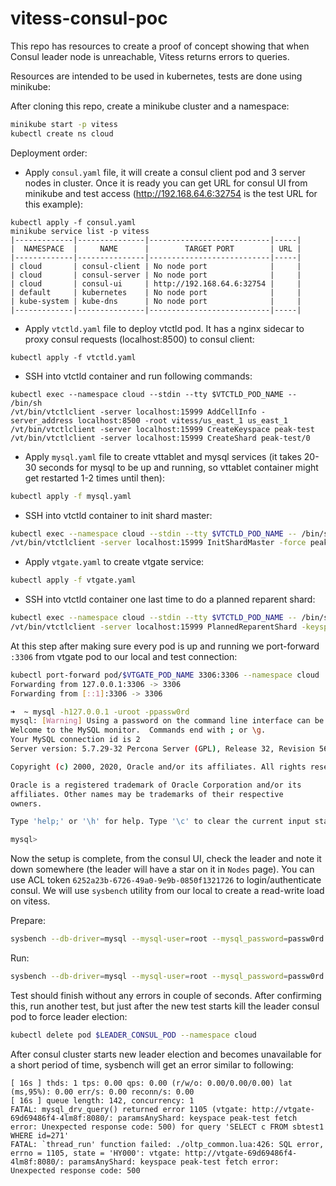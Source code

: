 # vitess-consul-poc

This repo has resources to create a proof of concept showing that when Consul leader node is unreachable, Vitess returns errors to queries. 

Resources are intended to be used in kubernetes, tests are done using minikube:

After cloning this repo, create a minikube cluster and a namespace:

```bash
minikube start -p vitess
kubectl create ns cloud
```

Deployment order:

- Apply `consul.yaml` file, it will create a consul client pod and 3 server nodes in cluster. Once it is ready you can get URL for consul UI from minikube and test access (http://192.168.64.6:32754 is the test URL for this example):
```
kubectl apply -f consul.yaml
minikube service list -p vitess
|-------------|---------------|---------------------------|-----|
|  NAMESPACE  |     NAME      |        TARGET PORT        | URL |
|-------------|---------------|---------------------------|-----|
| cloud       | consul-client | No node port              |     |
| cloud       | consul-server | No node port              |     |
| cloud       | consul-ui     | http://192.168.64.6:32754 |     |
| default     | kubernetes    | No node port              |     |
| kube-system | kube-dns      | No node port              |     |
|-------------|---------------|---------------------------|-----|
```

- Apply `vtctld.yaml` file to deploy vtctld pod. It has a nginx sidecar to proxy consul requests (localhost:8500) to consul client:

```
kubectl apply -f vtctld.yaml
```

- SSH into vtctld container and run following commands:

```
kubectl exec --namespace cloud --stdin --tty $VTCTLD_POD_NAME -- /bin/sh
/vt/bin/vtctlclient -server localhost:15999 AddCellInfo -server_address localhost:8500 -root vitess/us_east_1 us_east_1
/vt/bin/vtctlclient -server localhost:15999 CreateKeyspace peak-test
/vt/bin/vtctlclient -server localhost:15999 CreateShard peak-test/0
```

- Apply `mysql.yaml` file to create vttablet and mysql services (it takes 20-30 seconds for mysql to be up and running, so vttablet container might get restarted 1-2 times until then):

```bash
kubectl apply -f mysql.yaml
```

- SSH into vtctld container to init shard master:

```bash
kubectl exec --namespace cloud --stdin --tty $VTCTLD_POD_NAME -- /bin/sh
/vt/bin/vtctlclient -server localhost:15999 InitShardMaster -force peak-test/0 us_east_1-1126369102
```

- Apply `vtgate.yaml` to create vtgate service:

```bash
kubectl apply -f vtgate.yaml
```

- SSH into vtctld container one last time to do a planned reparent shard:

```bash
kubectl exec --namespace cloud --stdin --tty $VTCTLD_POD_NAME -- /bin/sh
/vt/bin/vtctlclient -server localhost:15999 PlannedReparentShard -keyspace_shard=peak-test/0 -new_master=us_east_1-1126369102
```

At this step after making sure every pod is up and running we port-forward `:3306` from vtgate pod to our local and test connection:

```bash
kubectl port-forward pod/$VTGATE_POD_NAME 3306:3306 --namespace cloud
Forwarding from 127.0.0.1:3306 -> 3306
Forwarding from [::1]:3306 -> 3306
```

```bash
➜  ~ mysql -h127.0.0.1 -uroot -ppassw0rd
mysql: [Warning] Using a password on the command line interface can be insecure.
Welcome to the MySQL monitor.  Commands end with ; or \g.
Your MySQL connection id is 2
Server version: 5.7.29-32 Percona Server (GPL), Release 32, Revision 56bce88

Copyright (c) 2000, 2020, Oracle and/or its affiliates. All rights reserved.

Oracle is a registered trademark of Oracle Corporation and/or its
affiliates. Other names may be trademarks of their respective
owners.

Type 'help;' or '\h' for help. Type '\c' to clear the current input statement.

mysql>
```

Now the setup is complete, from the consul UI, check the leader and note it down somewhere (the leader will have a star on it in `Nodes` page). You can use ACL token `6252a23b-6726-49a0-9e9b-0850f1321726` to login/authenticate consul. We will use `sysbench` utility from our local to create a read-write load on vitess.

Prepare:

```bash
sysbench --db-driver=mysql --mysql-user=root --mysql_password=passw0rd --mysql-db=peak-test --mysql-host=127.0.0.1 --mysql-port=3306 --tables=1 --table-size=500 --threads=1 --time=0 --events=50 --rate=10 --report-interval=1 oltp_read_write.lua --db-ps-mode=disable prepare
```

Run:

```bash
sysbench --db-driver=mysql --mysql-user=root --mysql_password=passw0rd --mysql-db=peak-test --mysql-host=127.0.0.1 --mysql-port=3306 --tables=1 --table-size=500 --threads=1 --time=0 --events=50 --rate=10 --report-interval=1 oltp_read_write.lua --db-ps-mode=disable run
```

Test should finish without any errors in couple of seconds. After confirming this, run another test, but just after the new test starts kill the leader consul pod to force leader election:

```bash
kubectl delete pod $LEADER_CONSUL_POD --namespace cloud
```

After consul cluster starts new leader election and becomes unavailable for a short period of time, sysbench will get an error similar to following:

```text
[ 16s ] thds: 1 tps: 0.00 qps: 0.00 (r/w/o: 0.00/0.00/0.00) lat (ms,95%): 0.00 err/s: 0.00 reconn/s: 0.00
[ 16s ] queue length: 142, concurrency: 1
FATAL: mysql_drv_query() returned error 1105 (vtgate: http://vtgate-69d69486f4-4lm8f:8080/: paramsAnyShard: keyspace peak-test fetch error: Unexpected response code: 500) for query 'SELECT c FROM sbtest1 WHERE id=271'
FATAL: `thread_run' function failed: ./oltp_common.lua:426: SQL error, errno = 1105, state = 'HY000': vtgate: http://vtgate-69d69486f4-4lm8f:8080/: paramsAnyShard: keyspace peak-test fetch error: Unexpected response code: 500
```
